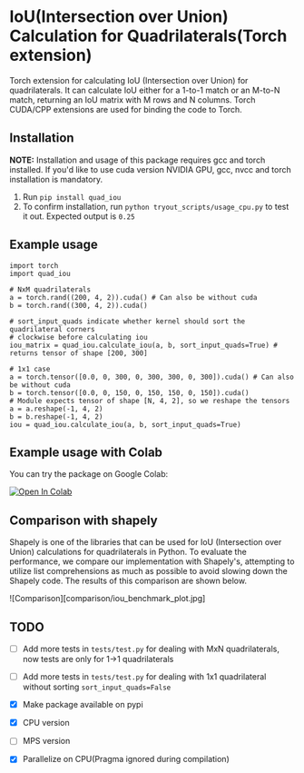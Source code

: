 # IoU(Intersection over Union) Calculation for Quadrilaterals(Torch extension)

Torch extension for calculating IoU (Intersection over Union) for quadrilaterals. It can calculate IoU either for a 1-to-1 match or an M-to-N match, returning an IoU matrix with M rows and N columns. Torch CUDA/CPP extensions are used for binding the code to Torch.

## Installation

**NOTE:** Installation and usage of this package requires gcc and torch installed. If you'd like to use cuda version NVIDIA GPU, gcc, nvcc and torch installation is mandatory.

1. Run `pip install quad_iou`
2. To confirm installation, run `python tryout_scripts/usage_cpu.py` to test it out. Expected output is `0.25`

## Example usage
```
import torch
import quad_iou

# NxM quadrilaterals
a = torch.rand((200, 4, 2)).cuda() # Can also be without cuda
b = torch.rand((300, 4, 2)).cuda()

# sort_input_quads indicate whether kernel should sort the quadrilateral corners
# clockwise before calculating iou
iou_matrix = quad_iou.calculate_iou(a, b, sort_input_quads=True) # returns tensor of shape [200, 300]

# 1x1 case
a = torch.tensor([0.0, 0, 300, 0, 300, 300, 0, 300]).cuda() # Can also be without cuda
b = torch.tensor([0.0, 0, 150, 0, 150, 150, 0, 150]).cuda()
# Module expects tensor of shape [N, 4, 2], so we reshape the tensors
a = a.reshape(-1, 4, 2)
b = b.reshape(-1, 4, 2)
iou = quad_iou.calculate_iou(a, b, sort_input_quads=True)
```

## Example usage with Colab
You can try the package on Google Colab:

[![Open In Colab](https://colab.research.google.com/assets/colab-badge.svg)](https://colab.research.google.com/drive/1Po7oJywlEXEeMJZRqxVNH3jEpRUfA2d_?usp=sharing)

## Comparison with shapely

Shapely is one of the libraries that can be used for IoU (Intersection over Union) calculations for quadrilaterals in Python. To evaluate the performance, we compare our implementation with Shapely's, attempting to utilize list comprehensions as much as possible to avoid slowing down the Shapely code. The results of this comparison are shown below.

![Comparison][comparison/iou_benchmark_plot.jpg]

## TODO
- [ ] Add more tests in `tests/test.py` for dealing with MxN quadrilaterals, now tests are only for 1->1 quadrilaterals
- [ ] Add more tests in `tests/test.py` for dealing with 1x1 quadrilateral without sorting `sort_input_quads=False`
- [x] Make package available on pypi
- [x] CPU version
- [ ] MPS version
- [x] Parallelize on CPU(Pragma ignored during compilation)

